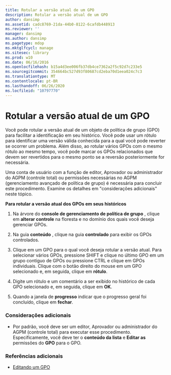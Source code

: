 ```yaml
---
title: Rotular a versão atual de um GPO
description: Rotular a versão atual de um GPO
author: dansimp
ms.assetid: cadc8769-21da-44b0-8122-6cafdb448913
ms.reviewer: ''
manager: dansimp
ms.author: dansimp
ms.pagetype: mdop
ms.mktglfcycl: manage
ms.sitesec: library
ms.prod: w10
ms.date: 06/16/2016
ms.openlocfilehash: b15a4d3ee006fb37db4ce7362a2f5c92d7c233e5
ms.sourcegitcommit: 354664bc527d93f80687cd2eba70d1eea024c7c3
ms.translationtype: MT
ms.contentlocale: pt-BR
ms.lasthandoff: 06/26/2020
ms.locfileid: "10797770"
---
```

# Rotular a versão atual de um GPO


Você pode rotular a versão atual de um objeto de política de grupo (GPO) para facilitar a identificação em seu histórico. Você pode usar um rótulo para identificar uma versão válida conhecida para a qual você pode reverter se ocorrer um problema. Além disso, ao rotular vários GPOs com o mesmo rótulo ao mesmo tempo, você pode marcar os GPOs relacionados que devem ser revertidos para o mesmo ponto se a reversão posteriormente for necessária.

Uma conta de usuário com a função de editor, Aprovador ou administrador do AGPM (controle total) ou permissões necessárias no AGPM (gerenciamento avançado de política de grupo) é necessária para concluir este procedimento. Examine os detalhes em "considerações adicionais" neste tópico.

**Para rotular a versão atual dos GPOs em seus históricos**

1.  Na árvore do **console de gerenciamento de política de grupo** , clique em **alterar controle** na floresta e no domínio dos quais você deseja gerenciar GPOs.

2.  Na guia **conteúdo** , clique na guia **controlado** para exibir os GPOs controlados.

3.  Clique em um GPO para o qual você deseja rotular a versão atual. Para selecionar vários GPOs, pressione SHIFT e clique no último GPO em um grupo contíguo de GPOs ou pressione CTRL e clique em GPOs individuais. Clique com o botão direito do mouse em um GPO selecionado e, em seguida, clique em **rótulo**.

4.  Digite um rótulo e um comentário a ser exibido no histórico de cada GPO selecionado e, em seguida, clique em **OK**.

5.  Quando a janela de **progresso** indicar que o progresso geral foi concluído, clique em **fechar**.

### Considerações adicionais

-   Por padrão, você deve ser um editor, Aprovador ou administrador do AGPM (controle total) para executar esse procedimento. Especificamente, você deve ter o **conteúdo da lista** e **Editar as** permissões do **GPO** para o GPO.

### Referências adicionais

-   [Editando um GPO](editing-a-gpo-agpm40.md)

 

 





